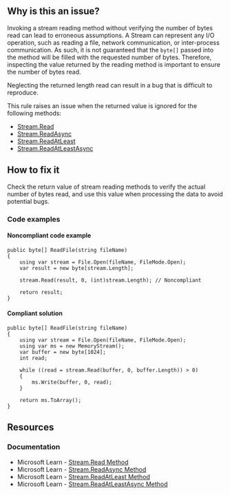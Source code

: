 ## Why is this an issue?

Invoking a stream reading method without verifying the number of bytes read can lead to erroneous assumptions. A Stream can represent any I/O
operation, such as reading a file, network communication, or inter-process communication. As such, it is not guaranteed that the `byte[]`
passed into the method will be filled with the requested number of bytes. Therefore, inspecting the value returned by the reading method is important
to ensure the number of bytes read.

Neglecting the returned length read can result in a bug that is difficult to reproduce.

This rule raises an issue when the returned value is ignored for the following methods:

- [Stream.Read](https://learn.microsoft.com/en-us/dotnet/api/system.io.stream.read)
- [Stream.ReadAsync](https://learn.microsoft.com/en-us/dotnet/api/system.io.stream.readasync)
- [Stream.ReadAtLeast](https://learn.microsoft.com/en-us/dotnet/api/system.io.stream.readatleast)
- [Stream.ReadAtLeastAsync](https://learn.microsoft.com/en-us/dotnet/api/system.io.stream.readatleastasync)

## How to fix it

Check the return value of stream reading methods to verify the actual number of bytes read, and use this value when processing the data to avoid
potential bugs.

### Code examples

#### Noncompliant code example

    public byte[] ReadFile(string fileName)
    {
        using var stream = File.Open(fileName, FileMode.Open);
        var result = new byte[stream.Length];
    
        stream.Read(result, 0, (int)stream.Length); // Noncompliant
    
        return result;
    }

#### Compliant solution

    public byte[] ReadFile(string fileName)
    {
        using var stream = File.Open(fileName, FileMode.Open);
        using var ms = new MemoryStream();
        var buffer = new byte[1024];
        int read;
    
        while ((read = stream.Read(buffer, 0, buffer.Length)) > 0)
        {
            ms.Write(buffer, 0, read);
        }
    
        return ms.ToArray();
    }

## Resources

### Documentation

- Microsoft Learn - [Stream.Read Method](https://learn.microsoft.com/en-us/dotnet/api/system.io.stream.read)
- Microsoft Learn - [Stream.ReadAsync Method](https://learn.microsoft.com/en-us/dotnet/api/system.io.stream.readasync)
- Microsoft Learn - [Stream.ReadAtLeast Method](https://learn.microsoft.com/en-us/dotnet/api/system.io.stream.readatleast)
- Microsoft Learn - [Stream.ReadAtLeastAsync Method](https://learn.microsoft.com/en-us/dotnet/api/system.io.stream.readatleastasync)